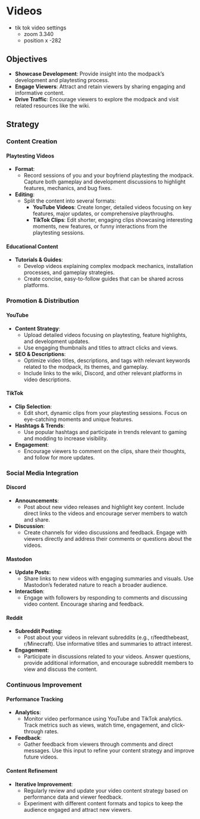 # Videos

- tik tok video settings
  - zoom 3.340
  - position x -282

## Objectives

- **Showcase Development**: Provide insight into the modpack’s development and playtesting process.
- **Engage Viewers**: Attract and retain viewers by sharing engaging and informative content.
- **Drive Traffic**: Encourage viewers to explore the modpack and visit related resources like the wiki.

## Strategy

### Content Creation

#### Playtesting Videos

- **Format**:
  - Record sessions of you and your boyfriend playtesting the modpack. Capture both gameplay and development discussions to highlight features, mechanics, and bug fixes.
- **Editing**:
  - Split the content into several formats:
    - **YouTube Videos**: Create longer, detailed videos focusing on key features, major updates, or comprehensive playthroughs.
    - **TikTok Clips**: Edit shorter, engaging clips showcasing interesting moments, new features, or funny interactions from the playtesting sessions.

#### Educational Content

- **Tutorials & Guides**:
  - Develop videos explaining complex modpack mechanics, installation processes, and gameplay strategies.
  - Create concise, easy-to-follow guides that can be shared across platforms.

### Promotion & Distribution

#### YouTube

- **Content Strategy**:
  - Upload detailed videos focusing on playtesting, feature highlights, and development updates.
  - Use engaging thumbnails and titles to attract clicks and views.
- **SEO & Descriptions**:
  - Optimize video titles, descriptions, and tags with relevant keywords related to the modpack, its themes, and gameplay.
  - Include links to the wiki, Discord, and other relevant platforms in video descriptions.

#### TikTok

- **Clip Selection**:
  - Edit short, dynamic clips from your playtesting sessions. Focus on eye-catching moments and unique features.
- **Hashtags & Trends**:
  - Use popular hashtags and participate in trends relevant to gaming and modding to increase visibility.
- **Engagement**:
  - Encourage viewers to comment on the clips, share their thoughts, and follow for more updates.

### Social Media Integration

#### Discord

- **Announcements**:
  - Post about new video releases and highlight key content. Include direct links to the videos and encourage server members to watch and share.
- **Discussion**:
  - Create channels for video discussions and feedback. Engage with viewers directly and address their comments or questions about the videos.

#### Mastodon

- **Update Posts**:
  - Share links to new videos with engaging summaries and visuals. Use Mastodon’s federated nature to reach a broader audience.
- **Interaction**:
  - Engage with followers by responding to comments and discussing video content. Encourage sharing and feedback.

#### Reddit

- **Subreddit Posting**:
  - Post about your videos in relevant subreddits (e.g., r/feedthebeast, r/Minecraft). Use informative titles and summaries to attract interest.
- **Engagement**:
  - Participate in discussions related to your videos. Answer questions, provide additional information, and encourage subreddit members to view and discuss the content.

### Continuous Improvement

#### Performance Tracking

- **Analytics**:
  - Monitor video performance using YouTube and TikTok analytics. Track metrics such as views, watch time, engagement, and click-through rates.
- **Feedback**:
  - Gather feedback from viewers through comments and direct messages. Use this input to refine your content strategy and improve future videos.

#### Content Refinement

- **Iterative Improvement**:
  - Regularly review and update your video content strategy based on performance data and viewer feedback.
  - Experiment with different content formats and topics to keep the audience engaged and attract new viewers.
